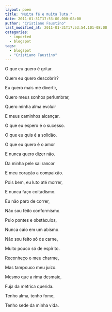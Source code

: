 ```yaml
---
layout: poem
title: "Muita fé e muita luta."
date: 2011-01-31T17:53:00.000-08:00
author: "Cristiano Faustino"
last_modified_at: 2011-01-31T17:53:54.101-08:00
categories:
  - imported
  - blogspot
tags:
  - blogspot
  - "Cristiano Faustino"
---
```


O que eu quero é gritar.

Quem eu quero descobrir?

Eu quero mais me divertir,

Quero meus sonhos perlumbrar,

Quero minha alma evoluir

E meus caminhos alcançar.

O que eu espero é o sucesso.

O que eu quis é a solidão.

O que eu quero é o amor

E nunca quero dizer não.

Da minha pele sai rancor

E meu coração a compaixão.

Pois bem, eu luto até morrer,

E nunca faço coitadismo.

Eu não paro de correr,

Não sou feito conformismo.

Pulo pontes e obstáculos,

Nunca caio em um abismo.

Não sou feito só de carne,

Muito pouco só de espírito.

Reconheço o meu charme,

Mas tampouco meu juízo.

Mesmo que a rima desmaie,

Fuja da métrica querida.

Tenho alma, tenho fome,

Tenho sede da minha vida.